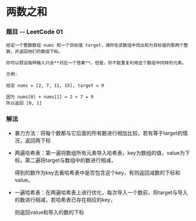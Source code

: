 # 两数之和
	
### 题目 -- LeetCode 01

	给定一个整数数组 nums 和一个目标值 target，请你在该数组中找出和为目标值的那两个整数，并返回他们的数组下标。
    
    你可以假设每种输入只会**对应一个答案**。但是，你不能重复利用这个数组中同样的元素。
    
    示例:
    
    给定 nums = [2, 7, 11, 15], target = 9
    
    因为 nums[0] + nums[1] = 2 + 7 = 9
    所以返回 [0, 1] 
    
### 解法

- 暴力方法：将每个数都与它后面的所有数进行相加比较，若有等于target的情况，返回两下标

- 两遍哈希表：第一遍将数组所有元素导入哈希表，key为数组的值，value为下标。第二遍将target与数组中的数进行相减，

	得到的数作为key去看哈希表中是否包含这个key，有则返回减数的下标和value。


- 一遍哈希表：在两遍哈希表上进行优化，每次导入一个数前，将target与导入的数进行相减，若哈希表已存在相应的key，

	则返回value和导入的数的下标
